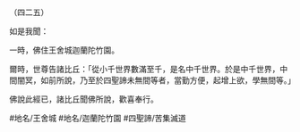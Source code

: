 （四二五）

如是我聞：

一時，佛住王舍城迦蘭陀竹園。

爾時，世尊告諸比丘：「從小千世界數滿至千，是名中千世界。於是中千世界，中間闇冥，如前所說，乃至於四聖諦未無間等者，當勤方便，起增上欲，學無間等。」

佛說此經已，諸比丘聞佛所說，歡喜奉行。

#地名/王舍城
#地名/迦蘭陀竹園
#四聖諦/苦集滅道
